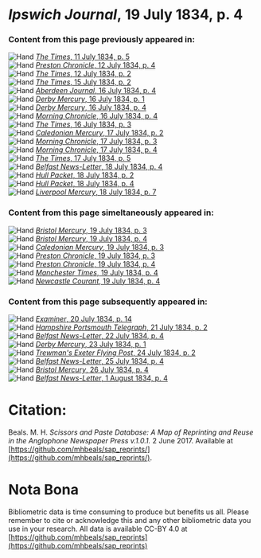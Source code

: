 # *Ipswich Journal*, 19 July 1834, p. 4  
  
### Content from this page previously appeared in:  
![Hand](http://scissorsandpaste.net/wp-content/uploads/2017/06/smallhandpointer.png) [*The Times*, 11 July 1834, p. 5](https://mhbeals.github.io/sap_html/The-Times/The-Times-11-July-1834-p-5)  
![Hand](http://scissorsandpaste.net/wp-content/uploads/2017/06/smallhandpointer.png) [*Preston Chronicle*, 12 July 1834, p. 4](https://mhbeals.github.io/sap_html/Preston-Chronicle/Preston-Chronicle-12-July-1834-p-4)  
![Hand](http://scissorsandpaste.net/wp-content/uploads/2017/06/smallhandpointer.png) [*The Times*, 12 July 1834, p. 2](https://mhbeals.github.io/sap_html/The-Times/The-Times-12-July-1834-p-2)  
![Hand](http://scissorsandpaste.net/wp-content/uploads/2017/06/smallhandpointer.png) [*The Times*, 15 July 1834, p. 2](https://mhbeals.github.io/sap_html/The-Times/The-Times-15-July-1834-p-2)  
![Hand](http://scissorsandpaste.net/wp-content/uploads/2017/06/smallhandpointer.png) [*Aberdeen Journal*, 16 July 1834, p. 4](https://mhbeals.github.io/sap_html/Aberdeen-Journal/Aberdeen-Journal-16-July-1834-p-4)  
![Hand](http://scissorsandpaste.net/wp-content/uploads/2017/06/smallhandpointer.png) [*Derby Mercury*, 16 July 1834, p. 1](https://mhbeals.github.io/sap_html/Derby-Mercury/Derby-Mercury-16-July-1834-p-1)  
![Hand](http://scissorsandpaste.net/wp-content/uploads/2017/06/smallhandpointer.png) [*Derby Mercury*, 16 July 1834, p. 4](https://mhbeals.github.io/sap_html/Derby-Mercury/Derby-Mercury-16-July-1834-p-4)  
![Hand](http://scissorsandpaste.net/wp-content/uploads/2017/06/smallhandpointer.png) [*Morning Chronicle*, 16 July 1834, p. 4](https://mhbeals.github.io/sap_html/Morning-Chronicle/Morning-Chronicle-16-July-1834-p-4)  
![Hand](http://scissorsandpaste.net/wp-content/uploads/2017/06/smallhandpointer.png) [*The Times*, 16 July 1834, p. 3](https://mhbeals.github.io/sap_html/The-Times/The-Times-16-July-1834-p-3)  
![Hand](http://scissorsandpaste.net/wp-content/uploads/2017/06/smallhandpointer.png) [*Caledonian Mercury*, 17 July 1834, p. 2](https://mhbeals.github.io/sap_html/Caledonian-Mercury/Caledonian-Mercury-17-July-1834-p-2)  
![Hand](http://scissorsandpaste.net/wp-content/uploads/2017/06/smallhandpointer.png) [*Morning Chronicle*, 17 July 1834, p. 3](https://mhbeals.github.io/sap_html/Morning-Chronicle/Morning-Chronicle-17-July-1834-p-3)  
![Hand](http://scissorsandpaste.net/wp-content/uploads/2017/06/smallhandpointer.png) [*Morning Chronicle*, 17 July 1834, p. 4](https://mhbeals.github.io/sap_html/Morning-Chronicle/Morning-Chronicle-17-July-1834-p-4)  
![Hand](http://scissorsandpaste.net/wp-content/uploads/2017/06/smallhandpointer.png) [*The Times*, 17 July 1834, p. 5](https://mhbeals.github.io/sap_html/The-Times/The-Times-17-July-1834-p-5)  
![Hand](http://scissorsandpaste.net/wp-content/uploads/2017/06/smallhandpointer.png) [*Belfast News-Letter*, 18 July 1834, p. 4](https://mhbeals.github.io/sap_html/Belfast-News-Letter/Belfast-News-Letter-18-July-1834-p-4)  
![Hand](http://scissorsandpaste.net/wp-content/uploads/2017/06/smallhandpointer.png) [*Hull Packet*, 18 July 1834, p. 2](https://mhbeals.github.io/sap_html/Hull-Packet/Hull-Packet-18-July-1834-p-2)  
![Hand](http://scissorsandpaste.net/wp-content/uploads/2017/06/smallhandpointer.png) [*Hull Packet*, 18 July 1834, p. 4](https://mhbeals.github.io/sap_html/Hull-Packet/Hull-Packet-18-July-1834-p-4)  
![Hand](http://scissorsandpaste.net/wp-content/uploads/2017/06/smallhandpointer.png) [*Liverpool Mercury*, 18 July 1834, p. 7](https://mhbeals.github.io/sap_html/Liverpool-Mercury/Liverpool-Mercury-18-July-1834-p-7)  
  
### Content from this page simeltaneously appeared in:  
![Hand](http://scissorsandpaste.net/wp-content/uploads/2017/06/smallhandpointer.png) [*Bristol Mercury*, 19 July 1834, p. 3](https://mhbeals.github.io/sap_html/Bristol-Mercury/Bristol-Mercury-19-July-1834-p-3)  
![Hand](http://scissorsandpaste.net/wp-content/uploads/2017/06/smallhandpointer.png) [*Bristol Mercury*, 19 July 1834, p. 4](https://mhbeals.github.io/sap_html/Bristol-Mercury/Bristol-Mercury-19-July-1834-p-4)  
![Hand](http://scissorsandpaste.net/wp-content/uploads/2017/06/smallhandpointer.png) [*Caledonian Mercury*, 19 July 1834, p. 3](https://mhbeals.github.io/sap_html/Caledonian-Mercury/Caledonian-Mercury-19-July-1834-p-3)  
![Hand](http://scissorsandpaste.net/wp-content/uploads/2017/06/smallhandpointer.png) [*Preston Chronicle*, 19 July 1834, p. 3](https://mhbeals.github.io/sap_html/Preston-Chronicle/Preston-Chronicle-19-July-1834-p-3)  
![Hand](http://scissorsandpaste.net/wp-content/uploads/2017/06/smallhandpointer.png) [*Preston Chronicle*, 19 July 1834, p. 4](https://mhbeals.github.io/sap_html/Preston-Chronicle/Preston-Chronicle-19-July-1834-p-4)  
![Hand](http://scissorsandpaste.net/wp-content/uploads/2017/06/smallhandpointer.png) [*Manchester Times*, 19 July 1834, p. 4](https://mhbeals.github.io/sap_html/Manchester-Times/Manchester-Times-19-July-1834-p-4)  
![Hand](http://scissorsandpaste.net/wp-content/uploads/2017/06/smallhandpointer.png) [*Newcastle Courant*, 19 July 1834, p. 4](https://mhbeals.github.io/sap_html/Newcastle-Courant/Newcastle-Courant-19-July-1834-p-4)  
  
### Content from this page subsequently appeared in:  
![Hand](http://scissorsandpaste.net/wp-content/uploads/2017/06/smallhandpointer.png) [*Examiner*, 20 July 1834, p. 14](https://mhbeals.github.io/sap_html/Examiner/Examiner-20-July-1834-p-14)  
![Hand](http://scissorsandpaste.net/wp-content/uploads/2017/06/smallhandpointer.png) [*Hampshire Portsmouth Telegraph*, 21 July 1834, p. 2](https://mhbeals.github.io/sap_html/Hampshire-Portsmouth-Telegraph/Hampshire-Portsmouth-Telegraph-21-July-1834-p-2)  
![Hand](http://scissorsandpaste.net/wp-content/uploads/2017/06/smallhandpointer.png) [*Belfast News-Letter*, 22 July 1834, p. 4](https://mhbeals.github.io/sap_html/Belfast-News-Letter/Belfast-News-Letter-22-July-1834-p-4)  
![Hand](http://scissorsandpaste.net/wp-content/uploads/2017/06/smallhandpointer.png) [*Derby Mercury*, 23 July 1834, p. 1](https://mhbeals.github.io/sap_html/Derby-Mercury/Derby-Mercury-23-July-1834-p-1)  
![Hand](http://scissorsandpaste.net/wp-content/uploads/2017/06/smallhandpointer.png) [*Trewman's Exeter Flying Post*, 24 July 1834, p. 2](https://mhbeals.github.io/sap_html/Trewman's-Exeter-Flying-Post/Trewman's-Exeter-Flying-Post-24-July-1834-p-2)  
![Hand](http://scissorsandpaste.net/wp-content/uploads/2017/06/smallhandpointer.png) [*Belfast News-Letter*, 25 July 1834, p. 4](https://mhbeals.github.io/sap_html/Belfast-News-Letter/Belfast-News-Letter-25-July-1834-p-4)  
![Hand](http://scissorsandpaste.net/wp-content/uploads/2017/06/smallhandpointer.png) [*Bristol Mercury*, 26 July 1834, p. 4](https://mhbeals.github.io/sap_html/Bristol-Mercury/Bristol-Mercury-26-July-1834-p-4)  
![Hand](http://scissorsandpaste.net/wp-content/uploads/2017/06/smallhandpointer.png) [*Belfast News-Letter*, 1 August 1834, p. 4](https://mhbeals.github.io/sap_html/Belfast-News-Letter/Belfast-News-Letter-1-August-1834-p-4)  


# Citation: 

Beals. M. H. *Scissors and Paste Database: A Map of Reprinting and Reuse in the Anglophone Newspaper Press v.1.0.1.* 2 June 2017. Available at [https://github.com/mhbeals/sap_reprints/](https://github.com/mhbeals/sap_reprints/). 

# Nota Bona

Bibliometric data is time consuming to produce but benefits us all. Please remember to cite or acknowledge this and any other bibliometric data you use in your research. All data is available CC-BY 4.0 at [https://github.com/mhbeals/sap_reprints](https://github.com/mhbeals/sap_reprints)